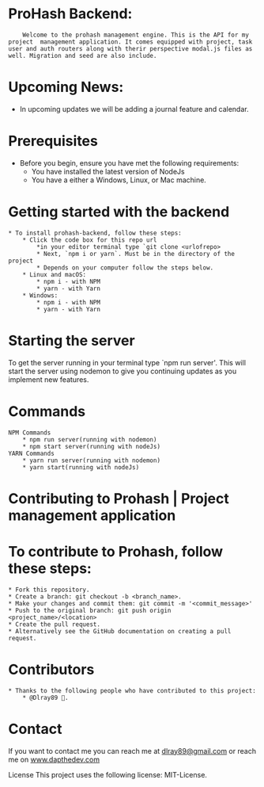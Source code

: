 
# ProHash Backend:
        Welcome to the prohash management engine. This is the API for my project  management application. It comes equipped with project, task user and auth routers along with therir perspective modal.js files as well. Migration and seed are also include. 

# Upcoming News:
* In upcoming updates we will be adding a journal feature and calendar.

# Prerequisites

* Before you begin, ensure you have met the following requirements:
    * You have installed the latest version of NodeJs
    * You have a either a Windows, Linux, or Mac machine.

# Getting started with the backend
    * To install prohash-backend, follow these steps:
        * Click the code box for this repo url
            *in your editor terminal type `git clone <urlofrepo>
            * Next, `npm i or yarn`. Must be in the directory of the project
            * Depends on your computer follow the steps below.
        * Linux and macOS:
            * npm i - with NPM
            * yarn - with Yarn
        * Windows:
            * npm i - with NPM
            * yarn - with Yarn


# Starting the server
To get the server running in your terminal type `npm run server'. This will start the server using nodemon to give you continuing updates as you implement 
new features.

# Commands
    NPM Commands
        * npm run server(running with nodemon)
        * npm start server(running with nodeJs)
    YARN Commands
        * yarn run server(running with nodemon)
        * yarn start(running with nodeJs)




# Contributing to Prohash | Project management application
# To contribute to Prohash, follow these steps:
    * Fork this repository.
    * Create a branch: git checkout -b <branch_name>.
    * Make your changes and commit them: git commit -m '<commit_message>'
    * Push to the original branch: git push origin <project_name>/<location>
    * Create the pull request.
    * Alternatively see the GitHub documentation on creating a pull request.

# Contributors
    * Thanks to the following people who have contributed to this project:
        * @Dlray89 📖.

# Contact
If you want to contact me you can reach me at dlray89@gmail.com
or reach me on www.dapthedev.com

License
This project uses the following license: MIT-License.
